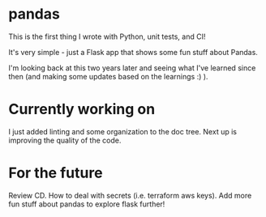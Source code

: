 # pandas
This is the first thing I wrote with Python, unit tests, and CI!

It's very simple - just a Flask app that shows some fun stuff about Pandas.

I'm looking back at this two years later and seeing what I've learned since then (and making some updates based on the learnings :) ).


# Currently working on
I just added linting and some organization to the doc tree. Next up is improving the quality of the code.

# For the future
Review CD.
How to deal with secrets (i.e. terraform aws keys).
Add more fun stuff about pandas to explore flask further!
